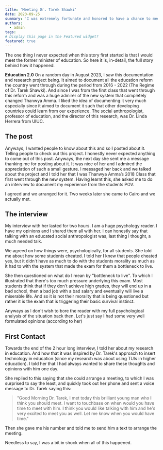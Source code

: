 ```yaml
---
title: 'Meeting Dr. Tarek Shawki'
date: 2023-09-25
summary: 'I was extremely fortunate and honored to have a chance to meet and talk with the AUC’s Counselor and former Minister of Higher Education, H.E. Dr. Tarek Shawki. A pioneer in education and a visionary!'
authors:
  - admin
tags: 
# Display this page in the Featured widget?
featured: true
---
```


The one thing I never expected when this story first started is that I would meet the former minister of education.
So here it is, in-detail, the full story behind how it happened.

**Education 2.0**
On a random day in August 2023, I saw this documentation and research project being. It aimed to document all the education reform the country went through during the period from 2016 - 2022 (The Regime of Dr. Tarek Shawki). And since I was from the first class that went through this reform and was a huge admirer of the new system that completely changed Thanwya Amma. I liked the idea of documenting it very much especially since it aimed to document it such that other developing countries could learn from our experience. The social anthropologist, professor of education, and the director of this research, was Dr. Linda Herrera from UIUC.

## The post

Anyways, I wanted people to know about this and so I posted about it. Telling people to check out this project. I honestly never expected anything to come out of this post. Anyways, the next day she sent me a message thanking me for posting about it. It was nice of her and I admired the appreciation of such a small gesture. I messaged her back and we talked about the project and I told her that I was Thanwya Amma’s 2018 Class that first went through the new system. Having learnt this, she asked me to do an interview to document my experience from the students POV.

I agreed and we arranged for it. Two weeks later she came to Cairo and we actually met.

## The interview

My interview with her lasted for two hours. I am a huge psychology reader. I have my opinions and I shared them all with her. I can honestly say that talking with an educated social anthropologist was, last thing I thought, a much needed talk. 

We agreed on how things were, psychologically, for all students. She told me about how some students cheated. I told her I knew that people cheated yes, but it didn't have as much to do with the students morality as much as it had to with the system that made the exam for them a bottleneck to live. 

She then questioned on what do I mean by "bottleneck to live". To which I illustrated that there's too much pressure underlying this exam. Most students think that if they don't achieve high grades, they will end up in a bad school, then a bad job with a bad salary and eventually will live a miserable life. And so it is not their morality that is being questioned but rather it is the exam that is triggering their basic survival instinct. 

Anyways as I don't wish to bore the reader with my full psychological analysis of the situation back then. Let's just say I had some very well formulated opinions (according to her)

## First Contact 

Towards the end of the 2 hour long interview, I told her about my research in education. And how that it was inspired by Dr. Tarek's approach to insert technology in education (since my research was about using TUIs in higher education).  I told her that I had always wanted to share these thoughts and opinions with him one day. 

She replied to this saying that she could arrange a meeting, to which I was surprised to say the least, and quickly took out her phone and sent a voice message to Dr. Tarek saying this:

>"Good Morning Dr. Tarek,
I met today this brilliant young man who I think you should meet. I want to touchbase on when would you have time to meet with him. I think you would like talking with him and he's very excited to meet you as well. Let me know when you would have time."

Then she gave me his number and told me to send him a text to arrange the meeting.

Needless to say, I was a bit in shock when all of this happened.